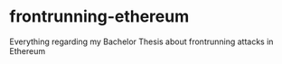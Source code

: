 # frontrunning-ethereum
Everything regarding my Bachelor Thesis about frontrunning attacks in Ethereum
